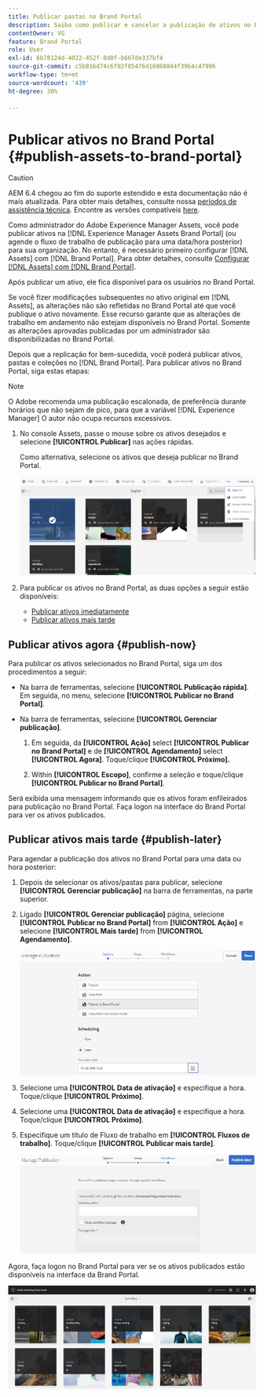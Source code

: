 ```yaml
---
title: Publicar pastas no Brand Portal
description: Saiba como publicar e cancelar a publicação de ativos no Brand Portal.
contentOwner: VG
feature: Brand Portal
role: User
exl-id: 6b78124d-4022-452f-8d0f-b667de337bf4
source-git-commit: c5b816d74c6f02f85476d16868844f39b4c47996
workflow-type: tm+mt
source-wordcount: '439'
ht-degree: 30%

---
```


# Publicar ativos no Brand Portal {#publish-assets-to-brand-portal}

>[!CAUTION]
>
>AEM 6.4 chegou ao fim do suporte estendido e esta documentação não é mais atualizada. Para obter mais detalhes, consulte nossa [períodos de assistência técnica](https://helpx.adobe.com/br/support/programs/eol-matrix.html). Encontre as versões compatíveis [here](https://experienceleague.adobe.com/docs/).

Como administrador do Adobe Experience Manager Assets, você pode publicar ativos na [!DNL Experience Manager Assets Brand Portal] (ou agende o fluxo de trabalho de publicação para uma data/hora posterior) para sua organização. No entanto, é necessário primeiro configurar [!DNL Assets] com [!DNL Brand Portal]. Para obter detalhes, consulte [Configurar [!DNL Assets] com [!DNL Brand Portal]](configure-aem-assets-with-brand-portal.md).

Após publicar um ativo, ele fica disponível para os usuários no Brand Portal.

Se você fizer modificações subsequentes no ativo original em [!DNL Assets], as alterações não são refletidas no Brand Portal até que você publique o ativo novamente. Esse recurso garante que as alterações de trabalho em andamento não estejam disponíveis no Brand Portal. Somente as alterações aprovadas publicadas por um administrador são disponibilizadas no Brand Portal.

Depois que a replicação for bem-sucedida, você poderá publicar ativos, pastas e coleções no [!DNL Brand Portal]. Para publicar ativos no Brand Portal, siga estas etapas:

>[!NOTE]
>
>O Adobe recomenda uma publicação escalonada, de preferência durante horários que não sejam de pico, para que a variável [!DNL Experience Manager] O autor não ocupa recursos excessivos.

1. No console Assets, passe o mouse sobre os ativos desejados e selecione **[!UICONTROL Publicar]** nas ações rápidas.

   Como alternativa, selecione os ativos que deseja publicar no Brand Portal.

   ![publish2bp-2](assets/publish2bp-2.png)

2. Para publicar os ativos no Brand Portal, as duas opções a seguir estão disponíveis:
   * [Publicar ativos imediatamente](#publish-now)
   * [Publicar ativos mais tarde](#publish-later)

## Publicar ativos agora {#publish-now}

Para publicar os ativos selecionados no Brand Portal, siga um dos procedimentos a seguir:

* Na barra de ferramentas, selecione **[!UICONTROL Publicação rápida]**. Em seguida, no menu, selecione **[!UICONTROL Publicar no Brand Portal]**.

* Na barra de ferramentas, selecione **[!UICONTROL Gerenciar publicação]**.

   1. Em seguida, da **[!UICONTROL Ação]** select **[!UICONTROL Publicar no Brand Portal]** e de **[!UICONTROL Agendamento]** select **[!UICONTROL Agora]**. Toque/clique **[!UICONTROL Próximo].**

   2. Within **[!UICONTROL Escopo]**, confirme a seleção e toque/clique **[!UICONTROL Publicar no Brand Portal]**.

Será exibida uma mensagem informando que os ativos foram enfileirados para publicação no Brand Portal. Faça logon na interface do Brand Portal para ver os ativos publicados.

## Publicar ativos mais tarde {#publish-later}

Para agendar a publicação dos ativos no Brand Portal para uma data ou hora posterior:

1. Depois de selecionar os ativos/pastas para publicar, selecione **[!UICONTROL Gerenciar publicação]** na barra de ferramentas, na parte superior.
2. Ligado **[!UICONTROL Gerenciar publicação]** página, selecione **[!UICONTROL Publicar no Brand Portal]** from **[!UICONTROL Ação]** e selecione **[!UICONTROL Mais tarde]** from **[!UICONTROL Agendamento]**.

   ![publishlaterbp-1](assets/publishlaterbp-1.png)

3. Selecione uma **[!UICONTROL Data de ativação]** e especifique a hora. Toque/clique **[!UICONTROL Próximo]**.
4. Selecione uma **[!UICONTROL Data de ativação]** e especifique a hora. Toque/clique **[!UICONTROL Próximo]**.
5. Especifique um título de Fluxo de trabalho em **[!UICONTROL Fluxos de trabalho]**. Toque/clique **[!UICONTROL Publicar mais tarde]**.

   ![publishworkflow](assets/publishworkflow.png)

Agora, faça logon no Brand Portal para ver se os ativos publicados estão disponíveis na interface da Brand Portal.

![bp_631_landing_page](assets/bp_landing_page.png)
